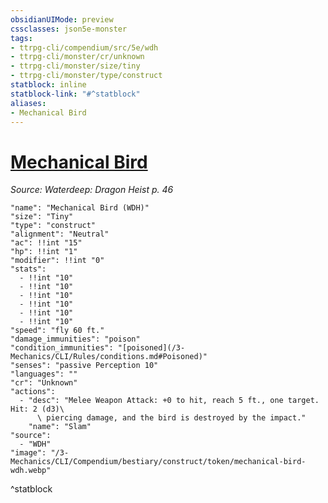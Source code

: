 ```yaml
---
obsidianUIMode: preview
cssclasses: json5e-monster
tags:
- ttrpg-cli/compendium/src/5e/wdh
- ttrpg-cli/monster/cr/unknown
- ttrpg-cli/monster/size/tiny
- ttrpg-cli/monster/type/construct
statblock: inline
statblock-link: "#^statblock"
aliases:
- Mechanical Bird
---
```

# [Mechanical Bird](3-Mechanics\CLI\Compendium\bestiary\construct/mechanical-bird-wdh.md)
*Source: Waterdeep: Dragon Heist p. 46*  

```statblock
"name": "Mechanical Bird (WDH)"
"size": "Tiny"
"type": "construct"
"alignment": "Neutral"
"ac": !!int "15"
"hp": !!int "1"
"modifier": !!int "0"
"stats":
  - !!int "10"
  - !!int "10"
  - !!int "10"
  - !!int "10"
  - !!int "10"
  - !!int "10"
"speed": "fly 60 ft."
"damage_immunities": "poison"
"condition_immunities": "[poisoned](/3-Mechanics/CLI/Rules/conditions.md#Poisoned)"
"senses": "passive Perception 10"
"languages": ""
"cr": "Unknown"
"actions":
  - "desc": "Melee Weapon Attack: +0 to hit, reach 5 ft., one target. Hit: 2 (d3)\
      \ piercing damage, and the bird is destroyed by the impact."
    "name": "Slam"
"source":
  - "WDH"
"image": "/3-Mechanics/CLI/Compendium/bestiary/construct/token/mechanical-bird-wdh.webp"
```
^statblock